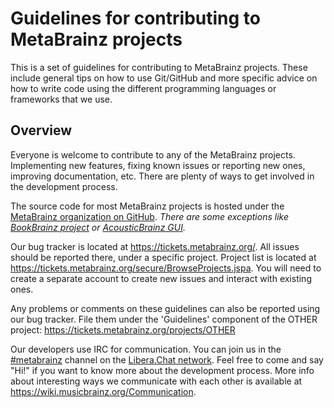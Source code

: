 # Guidelines for contributing to MetaBrainz projects

This is a set of guidelines for contributing to MetaBrainz projects. These
include general tips on how to use Git/GitHub and more specific advice on how
to write code using the different programming languages or frameworks that we use.

## Overview

Everyone is welcome to contribute to any of the MetaBrainz projects.
Implementing new features, fixing known issues or reporting new ones, improving
documentation, etc. There are plenty of ways to get involved in the development
process.

The source code for most MetaBrainz projects is hosted under the [MetaBrainz
organization on GitHub](https://github.com/metabrainz). *There are some
exceptions like [BookBrainz project](https://github.com/bookbrainz) or
[AcousticBrainz GUI](https://github.com/MTG/acousticbrainz-gui).*

Our bug tracker is located at https://tickets.metabrainz.org/. All issues
should be reported there, under a specific project. Project list is located at
https://tickets.metabrainz.org/secure/BrowseProjects.jspa. You will need to
create a separate account to create new issues and interact with existing ones.

Any problems or comments on these guidelines can also be reported using
our bug tracker. File them under the 'Guidelines' component of the
OTHER project: https://tickets.metabrainz.org/projects/OTHER

Our developers use IRC for communication. You can join us in the
[#metabrainz](ircs://irc.libera.chat:6697/metabrainz) channel on the
[Libera.Chat network](https://libera.chat/). Feel free to come and say "Hi!" if
you want to know more about the development process. More info about interesting
ways we communicate with each other is available at https://wiki.musicbrainz.org/Communication.
